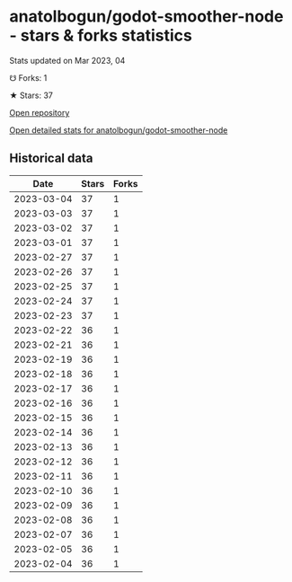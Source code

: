 # anatolbogun/godot-smoother-node - stars & forks statistics

Stats updated on Mar 2023, 04

☋ Forks: 1

★ Stars: 37

[Open repository](https://github.com/anatolbogun/godot-smoother-node)

[Open detailed stats for anatolbogun/godot-smoother-node](https://reviewgithub.com/rep/anatolbogun/godot-smoother-node)

## Historical data
| Date | Stars | Forks |
|------|-------|-------|
| 2023-03-04 | 37 | 1 | 
| 2023-03-03 | 37 | 1 | 
| 2023-03-02 | 37 | 1 | 
| 2023-03-01 | 37 | 1 | 
| 2023-02-27 | 37 | 1 | 
| 2023-02-26 | 37 | 1 | 
| 2023-02-25 | 37 | 1 | 
| 2023-02-24 | 37 | 1 | 
| 2023-02-23 | 37 | 1 | 
| 2023-02-22 | 36 | 1 | 
| 2023-02-21 | 36 | 1 | 
| 2023-02-19 | 36 | 1 | 
| 2023-02-18 | 36 | 1 | 
| 2023-02-17 | 36 | 1 | 
| 2023-02-16 | 36 | 1 | 
| 2023-02-15 | 36 | 1 | 
| 2023-02-14 | 36 | 1 | 
| 2023-02-13 | 36 | 1 | 
| 2023-02-12 | 36 | 1 | 
| 2023-02-11 | 36 | 1 | 
| 2023-02-10 | 36 | 1 | 
| 2023-02-09 | 36 | 1 | 
| 2023-02-08 | 36 | 1 | 
| 2023-02-07 | 36 | 1 | 
| 2023-02-05 | 36 | 1 | 
| 2023-02-04 | 36 | 1 | 

